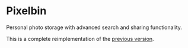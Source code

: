 # Pixelbin

Personal photo storage with advanced search and sharing functionality.

This is a complete reimplementation of the [previous version](tree/js-server).
